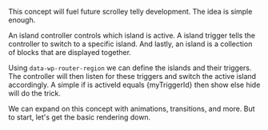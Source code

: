 This concept will fuel future scrolley telly development. The idea is simple enough.

An island controller controls which island is active.
A island trigger tells the controller to switch to a specific island.
And lastly, an island is a collection of blocks that are displayed together.

Using `data-wp-router-region` we can define the islands and their triggers. The controller will then listen for these triggers and switch the active island accordingly.
A simple if is activeId equals {myTriggerId} then show else hide will do the trick.

We can expand on this concept with animations, transitions, and more. But to start, let's get the basic rendering down. 

